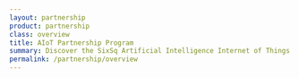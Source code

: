 ```yaml
---
layout: partnership
product: partnership
class: overview
title: AIoT Partnership Program
summary: Discover the SixSq Artificial Intelligence Internet of Things partnership program.
permalink: /partnership/overview
---
```

